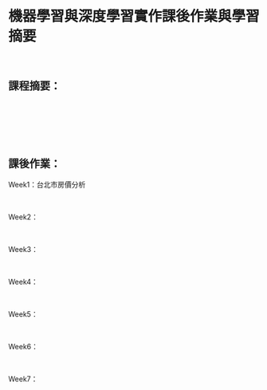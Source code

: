 <h1><strong>機器學習與深度學習實作課後作業與學習摘要</strong></h1>
<p>&nbsp;</p>
<h2><strong>課程摘要：</strong></h2>
<p>&nbsp;</p>
<p>&nbsp;</p>
<p>&nbsp;</p>
<h2><strong>課後作業：</strong></h2>
<p>Week1：台北市房價分析</p>
<p>&nbsp;</p>
<p>Week2：</p>
<p>&nbsp;</p>
<p>Week3：</p>
<p>&nbsp;</p>
<p>Week4：</p>
<p>&nbsp;</p>
<p>Week5：</p>
<p>&nbsp;</p>
<p>Week6：</p>
<p>&nbsp;</p>
<p>Week7：</p>
